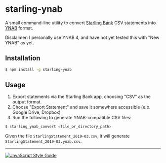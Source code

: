 # starling-ynab

A small command-line utility to convert [Starling Bank](https://www.starlingbank.com/) CSV statements into [YNAB](https://www.youneedabudget.com/) format.

Disclaimer: I personally use YNAB 4, and have not yet tested this with "New YNAB" as yet.

## Installation

```sh
$ npm install -g starling-ynab
```

## Usage

1. Export statements via the Starling Bank app, choosing "CSV" as the output format.
2. Choose "Export Statement" and save it somewhere accessible (e.b. Google Drive, Dropbox)
3. Run the following to generate YNAB-compatible CSV files:

```sh
$ starling_ynab_convert <file_or_directory_path>
```

Given the file `StarlingStatement_2019-03.csv`, it will generate `StarlingStatement_2019-03.ynab.csv`.

---

[![JavaScript Style Guide](https://cdn.rawgit.com/standard/standard/master/badge.svg)](https://github.com/standard/standard)
